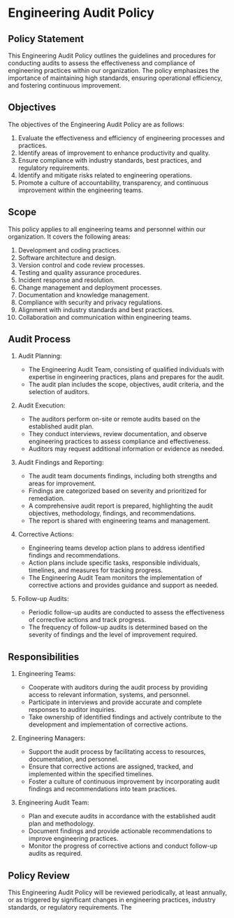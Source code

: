 # Engineering Audit Policy

## Policy Statement

This Engineering Audit Policy outlines the guidelines and procedures for conducting audits to assess the effectiveness and compliance of engineering practices within our organization. The policy emphasizes the importance of maintaining high standards, ensuring operational efficiency, and fostering continuous improvement.

## Objectives

The objectives of the Engineering Audit Policy are as follows:

1. Evaluate the effectiveness and efficiency of engineering processes and practices.
2. Identify areas of improvement to enhance productivity and quality.
3. Ensure compliance with industry standards, best practices, and regulatory requirements.
4. Identify and mitigate risks related to engineering operations.
5. Promote a culture of accountability, transparency, and continuous improvement within the engineering teams.

## Scope

This policy applies to all engineering teams and personnel within our organization. It covers the following areas:

1. Development and coding practices.
2. Software architecture and design.
3. Version control and code review processes.
4. Testing and quality assurance procedures.
5. Incident response and resolution.
6. Change management and deployment processes.
7. Documentation and knowledge management.
8. Compliance with security and privacy regulations.
9. Alignment with industry standards and best practices.
10. Collaboration and communication within engineering teams.

## Audit Process

1. Audit Planning:
   - The Engineering Audit Team, consisting of qualified individuals with expertise in engineering practices, plans and prepares for the audit.
   - The audit plan includes the scope, objectives, audit criteria, and the selection of auditors.

2. Audit Execution:
   - The auditors perform on-site or remote audits based on the established audit plan.
   - They conduct interviews, review documentation, and observe engineering practices to assess compliance and effectiveness.
   - Auditors may request additional information or evidence as needed.

3. Audit Findings and Reporting:
   - The audit team documents findings, including both strengths and areas for improvement.
   - Findings are categorized based on severity and prioritized for remediation.
   - A comprehensive audit report is prepared, highlighting the audit objectives, methodology, findings, and recommendations.
   - The report is shared with engineering teams and management.

4. Corrective Actions:
   - Engineering teams develop action plans to address identified findings and recommendations.
   - Action plans include specific tasks, responsible individuals, timelines, and measures for tracking progress.
   - The Engineering Audit Team monitors the implementation of corrective actions and provides guidance and support as needed.

5. Follow-up Audits:
   - Periodic follow-up audits are conducted to assess the effectiveness of corrective actions and track progress.
   - The frequency of follow-up audits is determined based on the severity of findings and the level of improvement required.

## Responsibilities

1. Engineering Teams:
   - Cooperate with auditors during the audit process by providing access to relevant information, systems, and personnel.
   - Participate in interviews and provide accurate and complete responses to auditor inquiries.
   - Take ownership of identified findings and actively contribute to the development and implementation of corrective actions.

2. Engineering Managers:
   - Support the audit process by facilitating access to resources, documentation, and personnel.
   - Ensure that corrective actions are assigned, tracked, and implemented within the specified timelines.
   - Foster a culture of continuous improvement by incorporating audit findings and recommendations into team practices.

3. Engineering Audit Team:
   - Plan and execute audits in accordance with the established audit plan and methodology.
   - Document findings and provide actionable recommendations to improve engineering practices.
   - Monitor the progress of corrective actions and conduct follow-up audits as required.

## Policy Review

This Engineering Audit Policy will be reviewed periodically, at least annually, or as triggered by significant changes in engineering practices, industry standards, or regulatory requirements. The
